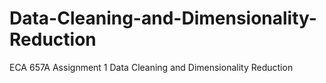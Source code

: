 # Data-Cleaning-and-Dimensionality-Reduction
ECA 657A Assignment 1 Data Cleaning and Dimensionality Reduction

